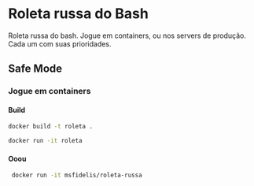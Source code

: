 # Roleta russa do Bash
Roleta russa do bash. Jogue em containers, ou nos servers de produção. Cada um com suas prioridades.


## Safe Mode

### Jogue em containers

#### Build

```bash
docker build -t roleta .
```

```bash
docker run -it roleta
```

#### Ooou

```bash
 docker run -it msfidelis/roleta-russa
```
